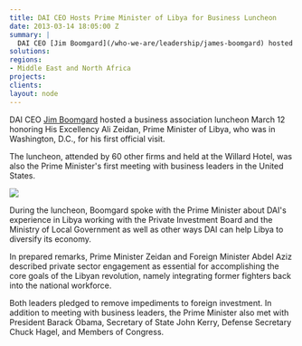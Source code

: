 ```yaml
---
title: DAI CEO Hosts Prime Minister of Libya for Business Luncheon
date: 2013-03-14 18:05:00 Z
summary: |
  DAI CEO [Jim Boomgard](/who-we-are/leadership/james-boomgard) hosted a business association luncheon March 12 honoring His Excellency Ali Zeidan, Prime Minister of Libya, who was in Washington, D.C., for his first official visit.
solutions:
regions:
- Middle East and North Africa
projects:
clients:
layout: node
---
```

DAI CEO [Jim Boomgard][1] hosted a business association luncheon March 12 honoring His Excellency Ali Zeidan, Prime Minister of Libya, who was in Washington, D.C., for his first official visit.

The luncheon, attended by 60 other firms and held at the Willard Hotel, was also the Prime Minister's first meeting with business leaders in the United States.

![][2]

During the luncheon, Boomgard spoke with the Prime Minister about DAI's experience in Libya working with the Private Investment Board and the Ministry of Local Government as well as other ways DAI can help Libya to diversify its economy.

In prepared remarks, Prime Minister Zeidan and Foreign Minister Abdel Aziz described private sector engagement as essential for accomplishing the core goals of the Libyan revolution, namely integrating former fighters back into the national workforce.

Both leaders pledged to remove impediments to foreign investment. In addition to meeting with business leaders, the Prime Minister also met with President Barack Obama, Secretary of State John Kerry, Defense Secretary Chuck Hagel, and Members of Congress.

[1]: /who-we-are/leadership/james-boomgard
[2]: /assets/images/news/libyaInside.jpg
